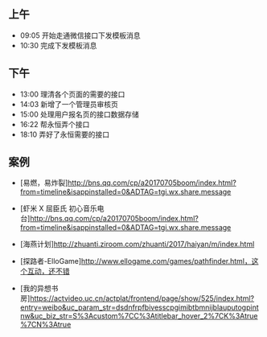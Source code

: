 ## 上午
* 09:05 开始走通微信接口下发模板消息
* 10:30 完成下发模板消息
## 下午
* 13:00 理清各个页面的需要的接口
* 14:03 新增了一个管理员审核页
* 15:00 处理用户报名页的接口数据存储
* 16:22 帮永恒弄个接口
* 18:10 弄好了永恒需要的接口
## 案例
* [易燃，易炸裂]http://bns.qq.com/cp/a20170705boom/index.html?from=timeline&isappinstalled=0&ADTAG=tgi.wx.share.message

* [虾米 X 屈臣氏 初心音乐电台]http://bns.qq.com/cp/a20170705boom/index.html?from=timeline&isappinstalled=0&ADTAG=tgi.wx.share.message

* [海燕计划]http://zhuanti.ziroom.com/zhuanti/2017/haiyan/m/index.html

* [探路者-ElloGame]http://www.ellogame.com/games/pathfinder.html，这个互动，还不错

* [我的异想书房]https://actvideo.uc.cn/actplat/frontend/page/show/525/index.html?entry=weibo&uc_param_str=dsdnfrpfbivesscpgimibtbmnijblauputogpintnw&uc_biz_str=S%3Acustom%7CC%3Atitlebar_hover_2%7CK%3Atrue%7CN%3Atrue
